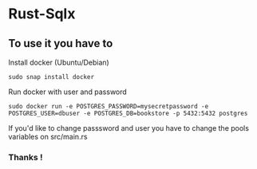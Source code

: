 # Rust-Sqlx

## To use it you have to 

Install docker (Ubuntu/Debian) 
```
sudo snap install docker
```

Run docker with user and password
```
sudo docker run -e POSTGRES_PASSWORD=mysecretpassword -e POSTGRES_USER=dbuser -e POSTGRES_DB=bookstore -p 5432:5432 postgres
```
If you'd like to change passsword and user you have to change the pools variables on src/main.rs

### Thanks !

